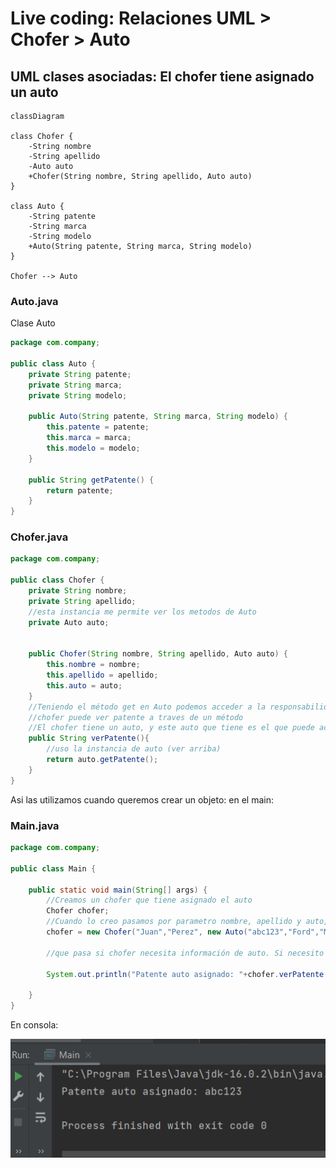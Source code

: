 <link rel="stylesheet" type="text/css" media="all" href="../styles.css" />

# Live coding: Relaciones UML > Chofer > Auto

## UML clases asociadas: El chofer tiene asignado un auto

```mermaid
classDiagram

class Chofer {
    -String nombre
    -String apellido
    -Auto auto
    +Chofer(String nombre, String apellido, Auto auto)
}

class Auto {
    -String patente
    -String marca
    -String modelo
    +Auto(String patente, String marca, String modelo)
}

Chofer --> Auto
```
### Auto.java

Clase Auto
```java
package com.company;

public class Auto {
    private String patente;
    private String marca;
    private String modelo;

    public Auto(String patente, String marca, String modelo) {
        this.patente = patente;
        this.marca = marca;
        this.modelo = modelo;
    }

    public String getPatente() {
        return patente;
    }
}

```
### Chofer.java

```java
package com.company;

public class Chofer {
    private String nombre;
    private String apellido;
    //esta instancia me permite ver los metodos de Auto
    private Auto auto;


    public Chofer(String nombre, String apellido, Auto auto) {
        this.nombre = nombre;
        this.apellido = apellido;
        this.auto = auto;
    }
    //Teniendo el método get en Auto podemos acceder a la responsabilidad de Auto
    //chofer puede ver patente a traves de un método
    //El chofer tiene un auto, y este auto que tiene es el que puede acceder a los metodos correspondientes del auto, se mantiene la responsabilidad en el auto.
    public String verPatente(){
        //uso la instancia de auto (ver arriba)
        return auto.getPatente();
    }
}
```
Asi las utilizamos cuando queremos crear un objeto: en el main:

### Main.java

```java
package com.company;

public class Main {

    public static void main(String[] args) {
        //Creamos un chofer que tiene asignado el auto
        Chofer chofer;
        //Cuando lo creo pasamos por parametro nombre, apellido y auto, lo podemos crear en este momento
        chofer = new Chofer("Juan","Perez", new Auto("abc123","Ford","Mondeo"));

        //que pasa si chofer necesita información de auto. Si necesito acceder debo tener un get o un set en Auto.

        System.out.println("Patente auto asignado: "+chofer.verPatente());

    }
}
```

En consola:

![img](../img/lc7a.png)


